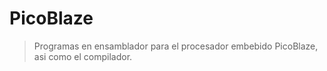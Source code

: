 # PicoBlaze

>Programas en ensamblador para el procesador embebido PicoBlaze, asi como el compilador.
